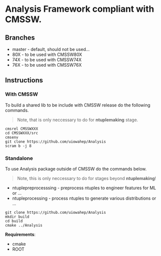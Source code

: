 # Analysis Framework compliant with CMSSW.

## Branches
- master - default, should not be used...
- 80X - to be used with CMSSW80X
- 74X - to be used with CMSSW74X
- 76X - to be used with CMSSW76X

## Instructions
### With CMSSW
To build a shared lib to be include with CMSSW release do the following 
commands. 

> Note, that is only neccessary to do for **ntuplemaking** stage.

```
cmsrel CMSSWXXX
cd CMSSWXXX/src
cmsenv
git clone https://github.com/uiowahep/Analysis
scram b -j 8
```

### Standalone
To use Analysis package outside of CMSSW do the commands below.

> Note, this is only neccessary to do for stages beyond **ntuplemaking**!

 - ntuplepreprocesssing - preprocess ntuples to engineer features for ML or ...
 - ntupleprocessing - process ntuples to generate various distributions or ...

```
git clone https://github.com/uiowahep/Analysis
mkdir build 
cd build
cmake ../Analysis
```

**Requirements**:
- cmake
- ROOT
